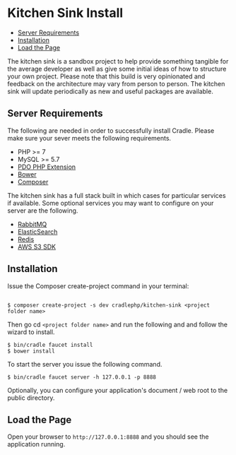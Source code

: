# Kitchen Sink Install

 - [Server Requirements](#requirements)
 - [Installation](#installation)
 - [Load the Page](#load)

The kitchen sink is a sandbox project to help provide something tangible for
the average developer as well as give some initial ideas of how to structure
your own project. Please note that this build is very opinionated and feedback
on the architecture may vary from person to person. The kitchen sink will
update periodically as new and useful packages are available.

<a name="requirements"></a>
## Server Requirements

The following are needed in order to successfully install Cradle. Please make
sure your sever meets the following requirements.

 - PHP >= 7
 - MySQL >= 5.7
 - [PDO PHP Extension](http://php.net/manual/en/book.pdo.php)
 - [Bower](https://bower.io/)
 - [Composer](https://getcomposer.org/)

The kitchen sink has a full stack built in which cases for particular services
if available. Some optional services you may want to configure on your server are
the following.

 - [RabbitMQ](https://packagist.org/packages/php-amqplib/php-amqplib)
 - [ElasticSearch](https://packagist.org/packages/elasticsearch/elasticsearch)
 - [Redis](https://packagist.org/packages/predis/predis)
 - [AWS S3 SDK](https://packagist.org/packages/aws/aws-sdk-php)

<a name="installation"></a>
## Installation

Issue the Composer create-project command in your terminal:

```

$ composer create-project -s dev cradlephp/kitchen-sink <project folder name>

```

Then go cd `<project folder name>` and run the following and and follow the wizard to install.

```
$ bin/cradle faucet install
$ bower install
```

To start the server you issue the following command.

```
$ bin/cradle faucet server -h 127.0.0.1 -p 8888
```

Optionally, you can configure your application's document / web root to the
public directory.

<a name="load"></a>
## Load the Page

Open your browser to `http://127.0.0.1:8888` and you should see the application
running.
